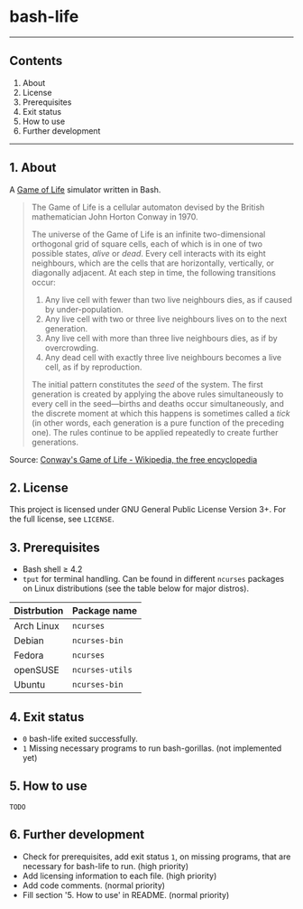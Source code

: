 # bash-life

***

## Contents
 1. About
 2. License
 3. Prerequisites
 4. Exit status
 5. How to use
 6. Further development

***

## 1. About

A [Game of Life](http://en.wikipedia.org/wiki/Conway%27s_Game_of_Life) simulator written in Bash.

> The Game of Life is a cellular automaton devised by the British mathematician John Horton Conway in 1970.
> 
> The universe of the Game of Life is an infinite two-dimensional orthogonal grid of square cells, each of which is in one of two possible states, _alive_ or _dead_. Every cell interacts with its eight neighbours, which are the cells that are horizontally, vertically, or diagonally adjacent. At each step in time, the following transitions occur:
> 
> 1. Any live cell with fewer than two live neighbours dies, as if caused by under-population.
> 2. Any live cell with two or three live neighbours lives on to the next generation.
> 3. Any live cell with more than three live neighbours dies, as if by overcrowding.
> 4. Any dead cell with exactly three live neighbours becomes a live cell, as if by reproduction.
> 
> The initial pattern constitutes the _seed_ of the system. The first generation is created by applying the above rules simultaneously to every cell in the seed—births and deaths occur simultaneously, and the discrete moment at which this happens is sometimes called a _tick_ (in other words, each generation is a pure function of the preceding one). The rules continue to be applied repeatedly to create further generations.

Source: [Conway's Game of Life - Wikipedia, the free encyclopedia](http://en.wikipedia.org/wiki/Conway's_Game_of_Life)

## 2. License

This project is licensed under GNU General Public License Version 3+. For the full license, see `LICENSE`.

## 3. Prerequisites

 * Bash shell ≥ 4.2
 * `tput` for terminal handling. Can be found in different `ncurses` packages on Linux distributions (see the table below for major distros).

| Distrbution | Package name    |
| ----------- | --------------- |
| Arch Linux  | `ncurses`       |
| Debian      | `ncurses-bin`   |
| Fedora      | `ncurses`       |
| openSUSE    | `ncurses-utils` |
| Ubuntu      | `ncurses-bin`   |

## 4. Exit status

 * `0` bash-life exited successfully.
 * `1` Missing necessary programs to run bash-gorillas. (not implemented yet)

## 5. How to use

`TODO`

## 6. Further development

 * Check for prerequisites, add exit status `1`, on missing programs, that are necessary for bash-life to run. (high priority)
 * Add licensing information to each file. (high priority)
 * Add code comments. (normal priority)
 * Fill section '5. How to use' in README. (normal priority)

